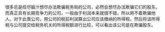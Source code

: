 很多总是绞尽脑汁想尽办法欺骗税务局的公司，必然会想尽办法欺骗它们的股东。而真正具有长期竞争力的公司，一般由于利润本来就很不错，所以用不着欺骗他人。对于此类公司，用公司的税前利润算出公司应该缴纳的所得税，然后将该所得税与公司提交给税务机关的所得税额进行比较，可以看出该公司是在欺骗股东。